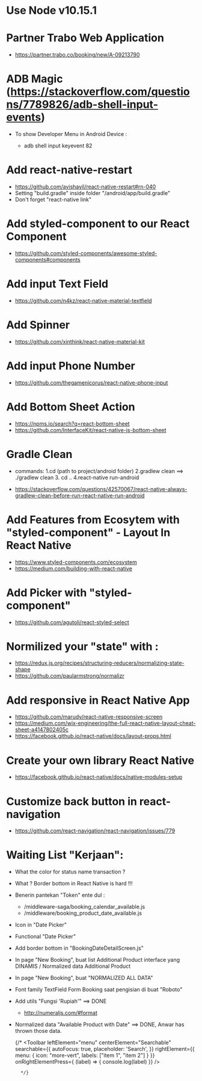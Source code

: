 # Use Node v10.15.1

# Partner Trabo Web Application
* https://partner.trabo.co/booking/new/A-09213790

# ADB Magic (https://stackoverflow.com/questions/7789826/adb-shell-input-events)
* To show Developer Menu in Android Device :

    - adb shell input keyevent 82

# Add react-native-restart 
* https://github.com/avishayil/react-native-restart#rn-040
* Setting "build.gradle" inside folder "/android/app/build.gradle"
* Don't forget "react-native link"

# Add styled-component to our React Component
* https://github.com/styled-components/awesome-styled-components#components

# Add input Text Field 
* https://github.com/n4kz/react-native-material-textfield

# Add Spinner 
* https://github.com/xinthink/react-native-material-kit


# Add input Phone Number
* https://github.com/thegamenicorus/react-native-phone-input

# Add Bottom Sheet Action
* https://npms.io/search?q=react-bottom-sheet
* https://github.com/InterfaceKit/react-native-js-bottom-sheet 

# Gradle Clean
* commands: 
    1.cd (path to project/android folder) 
    2.gradlew clean ==> ./gradlew clean
    3. cd .. 
    4.react-native run-android

* https://stackoverflow.com/questions/42570067/react-native-always-gradlew-clean-before-run-react-native-run-android

# Add Features from Ecosytem with "styled-component" - Layout In React Native
* https://www.styled-components.com/ecosystem
* https://medium.com/building-with-react-native

# Add Picker with "styled-component"
* https://github.com/agutoli/react-styled-select

# Normilized your "state" with :
* https://redux.js.org/recipes/structuring-reducers/normalizing-state-shape
* https://github.com/paularmstrong/normalizr

# Add responsive in React Native App
* https://github.com/marudy/react-native-responsive-screen
* https://medium.com/wix-engineering/the-full-react-native-layout-cheat-sheet-a4147802405c
* https://facebook.github.io/react-native/docs/layout-props.html


# Create your own library React Native
* https://facebook.github.io/react-native/docs/native-modules-setup

# Customize back button in react-navigation
* https://github.com/react-navigation/react-navigation/issues/779


# Waiting List "Kerjaan":
* What the color for status name transaction ? 
* What ? Border bottom in React Native is hard !!!
* Benerin pantekan "Token" ente dul :
    - /middleware-saga/booking_calendar_available.js
    - /middleware/booking_product_date_available.js
* Icon in "Date Picker"
* Functional "Date Picker"
* Add border bottom in "BookingDateDetailScreen.js"
* In page "New Booking", buat list Additional Product interface yang DINAMIS / Normalized data Additional Product
* In page "New Booking", buat "NORMALIZED ALL DATA" 
* Font family TextField Form Booking saat pengisian di buat "Roboto"

* Add utils "Fungsi 'Rupiah'" ==> DONE
    - http://numeraljs.com/#format
* Normalized data "Available Product with Date" ==> DONE, Anwar has thrown those data.

     {/* 
        <Toolbar
          leftElement="menu"
          centerElement="Searchable"
          searchable={{
            autoFocus: true,
            placeholder: 'Search',
          }}
          rightElement={{
              menu: {
                  icon: "more-vert",
                  labels: ["item 1", "item 2"]
              }
          }}
          onRightElementPress={ (label) => { console.log(label) }}
        />

        */}